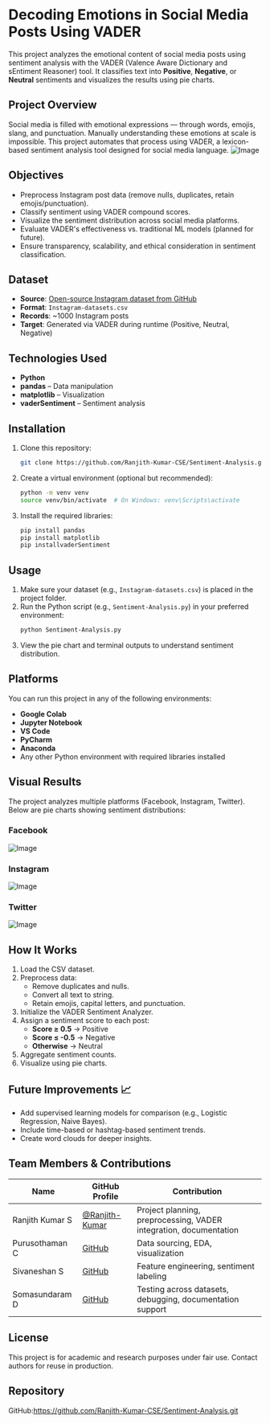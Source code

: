 # Decoding Emotions in Social Media Posts Using VADER

This project analyzes the emotional content of social media posts using sentiment analysis with the VADER (Valence Aware Dictionary and sEntiment Reasoner) tool. It classifies text into **Positive**, **Negative**, or **Neutral** sentiments and visualizes the results using pie charts.

## Project Overview

Social media is filled with emotional expressions — through words, emojis, slang, and punctuation. Manually understanding these emotions at scale is impossible. This project automates that process using VADER, a lexicon-based sentiment analysis tool designed for social media language.
![Image](https://github.com/user-attachments/assets/78e1d8b7-c9e0-460d-bbfd-62fdc99bc74d)

## Objectives

- Preprocess Instagram post data (remove nulls, duplicates, retain emojis/punctuation).
- Classify sentiment using VADER compound scores.
- Visualize the sentiment distribution across social media platforms.
- Evaluate VADER's effectiveness vs. traditional ML models (planned for future).
- Ensure transparency, scalability, and ethical consideration in sentiment classification.

## Dataset

- **Source**: [Open-source Instagram dataset from GitHub](#)
- **Format**: `Instagram-datasets.csv`
- **Records**: ~1000 Instagram posts
- **Target**: Generated via VADER during runtime (Positive, Neutral, Negative)

## Technologies Used

- **Python** 
- **pandas** – Data manipulation
- **matplotlib** – Visualization
- **vaderSentiment** – Sentiment analysis
  
## Installation
1. Clone this repository:
   ```bash
   git clone https://github.com/Ranjith-Kumar-CSE/Sentiment-Analysis.git
   ```

2. Create a virtual environment (optional but recommended):
   ```bash
   python -m venv venv
   source venv/bin/activate  # On Windows: venv\Scripts\activate
   ```

3. Install the required libraries:
   ```bash
   pip install pandas
   pip install matplotlib
   pip installvaderSentiment
   ```

## Usage

1. Make sure your dataset (e.g., `Instagram-datasets.csv`) is placed in the project folder.
2. Run the Python script (e.g., `Sentiment-Analysis.py`) in your preferred environment:
   ```bash
   python Sentiment-Analysis.py
   ```
3. View the pie chart and terminal outputs to understand sentiment distribution.

## Platforms

You can run this project in any of the following environments:

- **Google Colab**
- **Jupyter Notebook**
- **VS Code**
- **PyCharm**
- **Anaconda**
- Any other Python environment with required libraries installed

## Visual Results

The project analyzes multiple platforms (Facebook, Instagram, Twitter). Below are pie charts showing sentiment distributions:

### Facebook
![Image](https://github.com/user-attachments/assets/c4e6e175-db33-47f6-8f3e-b082d6ffb0b9)

### Instagram
![Image](https://github.com/user-attachments/assets/99c6e082-fdad-4165-ae2c-69ffb670c008)

### Twitter
![Image](https://github.com/user-attachments/assets/f8cf6c2e-9ba0-4a7e-8be8-65add098148e)

## How It Works

1. Load the CSV dataset.
2. Preprocess data:
   - Remove duplicates and nulls.
   - Convert all text to string.
   - Retain emojis, capital letters, and punctuation.
3. Initialize the VADER Sentiment Analyzer.
4. Assign a sentiment score to each post:
   - **Score ≥ 0.5** → Positive
   - **Score ≤ -0.5** → Negative
   - **Otherwise** → Neutral
5. Aggregate sentiment counts.
6. Visualize using pie charts.

## Future Improvements 📈

- Add supervised learning models for comparison (e.g., Logistic Regression, Naive Bayes).
- Include time-based or hashtag-based sentiment trends.
- Create word clouds for deeper insights.

## Team Members & Contributions

| Name              | GitHub Profile                        | Contribution                                                                 |
|-------------------|----------------------------------------|------------------------------------------------------------------------------|
| Ranjith Kumar S   | [@Ranjith-Kumar](https://github.com/Ranjith-Kumar-CSE) | Project planning, preprocessing, VADER integration, documentation           |
| Purusothaman C    | [GitHub](https://github.com/purusothamanc) | Data sourcing, EDA, visualization                                            |
| Sivaneshan S      | [GitHub](https://github.com/sivaneshans) | Feature engineering, sentiment labeling                                      |
| Somasundaram D    | [GitHub](https://github.com/somasundaramd) | Testing across datasets, debugging, documentation support                   |



## License

This project is for academic and research purposes under fair use. Contact authors for reuse in production.

## Repository

GitHub:https://github.com/Ranjith-Kumar-CSE/Sentiment-Analysis.git

